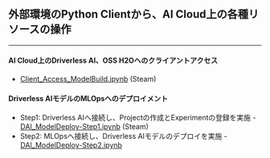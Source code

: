 ## 外部環境のPython Clientから、AI Cloud上の各種リソースの操作

***

#### AI Cloud上のDriverless AI、OSS H2Oへのクライアントアクセス
- [Client_Access_ModelBuild.ipynb](./Client_Access_ModelBuild.ipynb)  (Steam)

#### Driverless AIモデルのMLOpsへのデプロイメント
- Step1: Driverless AIへ接続し、Projectの作成とExperimentの登録を実施 - [DAI_ModelDeploy-Step1.ipynb](./DAI_ModelDeploy-Step1.ipynb)  (Steam)
- Step2: MLOpsへ接続し、Driverless AIモデルのデプロイを実施 - [DAI_ModelDeploy-Step2.ipynb](./DAI_ModelDeploy-Step2.ipynb)
